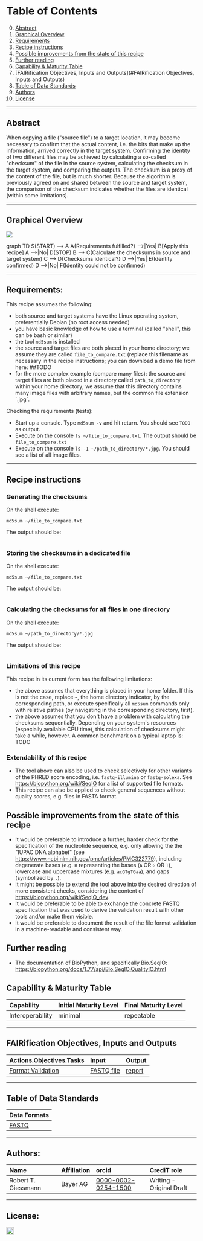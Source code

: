 
# Table of Contents
0. [Abstract](#Abstract)
1. [Graphical Overview](#Graphical%20Overview)
2. [Requirements](#Requirements)
3. [Recipe instructions](#Recipe%20instructions)
4. [Possible improvements from the state of this recipe](#Possible%20improvements%20from%20the%20state%20of%20this%20recipe)
5. [Further reading](#Further%20reading)
6. [Capability & Maturity Table](#Capability%20&%20Maturity%20Table)
7. [FAIRification Objectives, Inputs and Outputs](#FAIRification Objectives, Inputs and Outputs)
5. [Table of Data Standards](#Table%20of%20Data%20Standards)
6. [Authors](#Authors)
8. [License](#License)

---

## Abstract

When copying a file ("source file") to a target location, it may become necessary
to confirm that the actual content, i.e. the bits that make up the information, arrived correctly in the target system.
Confirming the identity of two different files may be achieved by calculating
a so-called "checksum" of the file
in the source system, calculating the checksum in the target system, and comparing
the outputs. The checksum is a proxy of the content of the file, but is much shorter.
Because the algorithm is previously agreed on and shared between the source and target system,
the comparison of the checksum indicates whether the files are identical (within some limitations).


___


## Graphical Overview

[![](https://mermaid.ink/img/eyJjb2RlIjoiZ3JhcGggVERcbkF7UmVxdWlyZW1lbnRzIGZ1bGZpbGxlZD99IC0tPnxZZXN8IEJbQXBwbHkgdGhpcyByZWNpcGVdXG5BIC0tPnxOb3wgRChTVE9QKVxuQiAtLT4gQyhGQVNUUSBmaWxlIHZhbGlkYXRpb24gb3V0cHV0KVxuIiwibWVybWFpZCI6eyJ0aGVtZSI6ImRlZmF1bHQifSwidXBkYXRlRWRpdG9yIjpmYWxzZX0)](https://mermaid-js.github.io/mermaid-live-editor/#/edit/eyJjb2RlIjoiZ3JhcGggVERcbkF7UmVxdWlyZW1lbnRzIGZ1bGZpbGxlZD99IC0tPnxZZXN8IEJbQXBwbHkgdGhpcyByZWNpcGVdXG5BIC0tPnxOb3wgRChTVE9QKVxuQiAtLT4gQyhGQVNUUSBmaWxlIHZhbGlkYXRpb24gb3V0cHV0KVxuIiwibWVybWFpZCI6eyJ0aGVtZSI6ImRlZmF1bHQifSwidXBkYXRlRWRpdG9yIjpmYWxzZX0)

<div class="mermaid">
graph TD
S(START) --> A
A{Requirements fulfilled?} -->|Yes| B[Apply this recipe]
A -->|No| D(STOP)
B --> C(Calculate the checksums in source and target system)
C --> D{Checksums identical?}
D -->|Yes| E(Identity confirmed)
D -->|No| F(Identity could not be confirmed)
</div>

---

## Requirements:

This recipe assumes the following:

  - both source and target systems have the Linux operating system, preferentially Debian (no root access needed)
  - you have basic knowledge of how to use a terminal (called "shell", this can be bash or similar)
  - the tool `md5sum` is installed
  - the source and target files are both placed in your home directory; we assume they are called `file_to_compare.txt` (replace this filename as necessary in the recipe instructions; you can download a demo file from here: ##TODO
  - for the more complex example (compare many files): the source and target files are both placed in a directory called `path_to_directory` within your home directory; we assume that this directory contains many image files with arbitrary names, but the common file extension ´.jpg´.


Checking the requirements (tests):

  - Start up a console. Type `md5sum -v` and hit return. You should see `TODO` as output.
  - Execute on the console `ls ~/file_to_compare.txt`. The output should be `file_to_compare.txt`
  - Execute on the console `ls -1 ~/path_to_directory/*.jpg`. You should see a list of all image files.


___

## Recipe instructions

### Generating the checksums

On the shell execute:

`md5sum ~/file_to_compare.txt`

The output should be:

```

```

### Storing the checksums in a dedicated file


On the shell execute:

`md5sum ~/file_to_compare.txt`

The output should be:

```

```

### Calculating the checksums for all files in one directory

On the shell execute:

`md5sum ~/path_to_directory/*.jpg`

The output should be:

```

```


### Limitations of this recipe

This recipe in its current form has the following limitations:

  - the above assumes that everything is placed in your home folder. If this is not the case, replace `~`, the home directory indicator, by the corresponding path, or execute specifically all `md5sum` commands only with relative pathes (by navigating in the corresponding directory, first).
  - the above assumes that you don't have a problem with calculating the checksums sequentially. Depending on your system's resources (especially available CPU time), this calculation of checksums might take a while, however. A common benchmark on a typical laptop is: TODO  


### Extendability of this recipe

- The tool above can also be used to check selectively for other variants of the PHRED score encoding, i.e. `fastq-illumina` or `fastq-solexa`. See <https://biopython.org/wiki/SeqIO> for a list of supported file formats.
- This recipe can also be applied to check general sequences without quality scores, e.g. files in FASTA format.


## Possible improvements from the state of this recipe

- It would be preferable to introduce a further, harder check for the specification of the nucleotide sequence, e.g. only allowing the the "IUPAC DNA alphabet" (see <https://www.ncbi.nlm.nih.gov/pmc/articles/PMC322779>), including degenerate bases (e.g. `B` representing the bases (`A` OR `G` OR `T`), lowercase and uppercase mixtures (e.g. `acGTgTGaa`), and gaps (symbolized by `.`).
- It might be possible to extend the tool above into the desired direction of more consistent checks, considering the content of <https://biopython.org/wiki/SeqIO_dev>.
- It would be preferable to be able to exchange the concrete FASTQ specification that was used to derive the validation result with other tools and/or make them visible.
- It would be preferable to document the result of the file format validation in a machine-readable and consistent way.


## Further reading

- The documentation of BioPython, and specifically Bio.SeqIO: <https://biopython.org/docs/1.77/api/Bio.SeqIO.QualityIO.html>


## Capability & Maturity Table

| Capability  | Initial Maturity Level | Final Maturity Level  |
| :------------- | :------------- | :------------- |
| Interoperability | minimal | repeatable |

----

## FAIRification Objectives, Inputs and Outputs

| Actions.Objectives.Tasks  | Input | Output  |
| :------------- | :------------- | :------------- |
| [Format Validation](http://edamontology.org/operation_0336)  | [FASTQ file](https://fairsharing.org/FAIRsharing.r2ts5t)  | [report](http://edamontology.org/data_2048)  |

---

## Table of Data Standards

| Data Formats  |
| :------------- |
| [FASTQ](https://fairsharing.org/FAIRsharing.r2ts5t)  |

---


## Authors:

| Name | Affiliation  | orcid | CrediT role  |
| :------------- | :------------- | :------------- |:------------- |
| Robert T. Giessmann |  Bayer AG | [0000-0002-0254-1500](https://http://orcid.org/0000-0002-0254-1500) | Writing - Original Draft |

---


## License:

<a href="https://creativecommons.org/licenses/by/4.0/"><img src="https://mirrors.creativecommons.org/presskit/buttons/80x15/png/by-sa.png" height="20"/></a>
